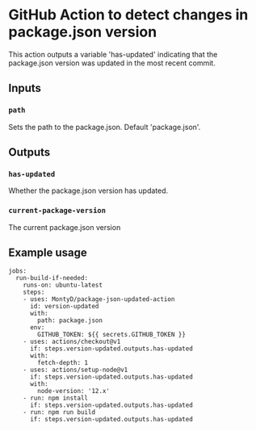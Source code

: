 # GitHub Action to detect changes in package.json version

This action outputs a variable 'has-updated' indicating that the package.json version was updated in the most recent commit.

## Inputs

### `path`

Sets the path to the package.json. Default 'package.json'.

## Outputs

### `has-updated`

Whether the package.json version has updated.

### `current-package-version`

The current package.json version

## Example usage

```
jobs:
  run-build-if-needed:
    runs-on: ubuntu-latest
    steps:
    - uses: MontyD/package-json-updated-action
      id: version-updated
      with:
        path: package.json
      env:
        GITHUB_TOKEN: ${{ secrets.GITHUB_TOKEN }}
    - uses: actions/checkout@v1
      if: steps.version-updated.outputs.has-updated
      with:
        fetch-depth: 1
    - uses: actions/setup-node@v1
      if: steps.version-updated.outputs.has-updated
      with:
        node-version: '12.x'
    - run: npm install
      if: steps.version-updated.outputs.has-updated
    - run: npm run build
      if: steps.version-updated.outputs.has-updated
```